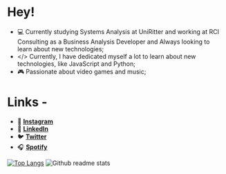 # Hey!

- 💻 Currently studying Systems Analysis at UniRitter and working at RCI Consulting as a Business Analysis Developer and Always looking to learn about new technologies;
- </> Currently, I have dedicated myself a lot to learn about new technologies, like JavaScript and Python;
- 🎮 Passionate about video games and music;

# Links -
- 📸 **[Instagram](http://instagram.com/pedrogfx)**
- 💼 **[LinkedIn](https://www.linkedin.com/in//pedro-goulart-rodrigues/)**
- 🐦 **[Twitter](http://twitter.com/pedrogfx)**
- 🎧 **[Spotify](https://open.spotify.com/user/12127528476)**

[![Top Langs](https://git-stats.willianrod.com/api/top-langs/?username=pedrogfx&layout=compact)](https://github.com/anuraghazra/github-readme-stats&hide_border=true)
![Github readme stats](https://git-stats.willianrod.com/api?username=willianrod&count_private=true&hide_title=true&show_icons=true&include_all_commits=true&icon_color=0366d6&bg_color=ffffff&hide_border=true)


<!--
**pedrogfx/pedrogfx** is a ✨ _special_ ✨ repository because its `README.md` (this file) appears on your GitHub profile.

Here are some ideas to get you started:

- 🔭 I’m currently working on ...
- 🌱 I’m currently learning ...
- 👯 I’m looking to collaborate on ...
- 🤔 I’m looking for help with ...
- 💬 Ask me about ...
- 📫 How to reach me: ...
- 😄 Pronouns: ...
- ⚡ Fun fact: ...
-->
